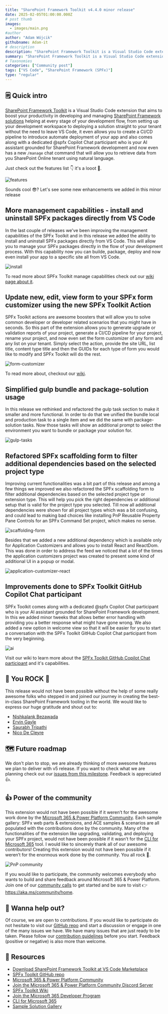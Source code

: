 ```yaml
---
title: "SharePoint Framework Toolkit v4.4.0 minor release"
date: 2025-02-05T01:00:00.000Z
# post thumb
images:
  - images/main.png
#author
author: "Adam Wójcik"
githubname: Adam-it
# description
description: "SharePoint Framework Toolkit is a Visual Studio Code extension that aims to boost your productivity in developing and managing SharePoint Framework solutions helping at every stage of your development flow, from setting up your development workspace to deploying a solution straight to your tenant without the need to leave VS Code. With the SharePoint Framework, you can use modern web technologies and tools in your preferred development environment to build productive experiences and apps that are responsive and mobile-ready allowing you to create solutions to extend SharePoint, Microsoft Teams, Microsoft Viva Connections, Outlook, and Microsoft365.com."
summary: "SharePoint Framework Toolkit is a Visual Studio Code extension that aims to boost your productivity in developing and managing SharePoint Framework solutions helping at every stage of your development flow, from setting up your development workspace to deploying a solution straight to your tenant without the need to leave VS Code. With the SharePoint Framework, you can use modern web technologies and tools in your preferred development environment to build productive experiences and apps that are responsive and mobile-ready allowing you to create solutions to extend SharePoint, Microsoft Teams, Microsoft Viva Connections, Outlook, and Microsoft365.com."
# Taxonomies
categories: ["Community post"]
tags: ["VS Code", "SharePoint Framework (SPFx)"]
type: "regular"
---
```


## 🗒️ Quick intro

[SharePoint Framework Toolkit](https://marketplace.visualstudio.com/items?itemName=m365pnp.viva-connections-toolkit) is a Visual Studio Code extension that aims to boost your productivity in developing and managing [SharePoint Framework solutions](https://learn.microsoft.com/sharepoint/dev/spfx/sharepoint-framework-overview?WT.mc_id=m365-15744-cxa) helping at every stage of your development flow, from setting up your development workspace to deploying a solution straight to your tenant without the need to leave VS Code, it even allows you to create a CI/CD pipeline to introduce automate deployment of your app and also comes along with a dedicated @spfx Copilot Chat participant who is your AI assistant grounded for SharePoint Framework development and now even has a new `/manage` chat command that will allow you to retrieve data from you SharePoint Online tenant using natural language.

Just check out the features list 👇 it's a looot 🤯.

![features](images/features.png)

Sounds cool 😎? Let's see some new enhancements we added in this minor release

## More management capabilities - install and uninstall SPFx packages directly from VS Code

In the last couple of releases we've been improving the management capabilities of the SPFx Toolkit and in this release we added the ability to install and uninstall SPFx packages directly from VS Code. This will allow you to manage your SPFx packages directly in the flow of your development process. With this capability now you can builde, package, deploy and now even install your app to a specific site all from VS Code.

![install](images/install.png)

To read more about SPFx Toolkit manage capabilities check out our [wiki page about it](https://github.com/pnp/vscode-viva/wiki/5.3-Login-to-your-tenant-&-retrieve-environment-details#environment-details-and-manage-capabilities).

## Update new, edit, view form to your SPFx form customizer using the new SPFx Toolkit Action

SPFx Toolkit actions are awesome boosters that will allow you to solve common developer or developer related scenarios that you might have in seconds. So this part of the extension allows you to generate upgrade or validation reports of your project, generate a CI/CD pipeline for your project, rename your project, and now even set the form customizer of any form and any list on your tenant. Simply select the action, provide the site URL, list title, content type title and then the GUIDs for each type of form you would like to modify and SPFx Toolkit will do the rest.

![form-customizer](images/form-customizer.png)

To read more about, checkout our [wiki](https://github.com/pnp/vscode-viva/wiki/5.5-Actions#set-form-customizer).

## Simplified gulp bundle and package-solution usage

In this release we rethinked and refactored the gulp task section to make it smaller and more functional. In order to do that we unified the bundle local and production task to a single item and we did the same with package-solution tasks. Now those tasks will show an additional prompt to select the environment you want to bundle or package your solution for.

![gulp-tasks](images/gulp-tasks.png)

## Refactored SPFx scaffolding form to filter additional dependencies based on the selected project type

Improving current functionalities was a bit part of this release and among a few things we improved we also refactored the SPFx scaffolding form to filter additional dependencies based on the selected project type or extension type. This will help you pick the right dependencies or additional setup that is valid for the project type you selected. Till now all additional dependencies were shown for all project types which was a bit confusing, and could lead to making bad choices like installing PnP Reusable Property Pane Controls for an SPFx Command Set project, which makes no sense.

![scaffolding-form](images/scaffolding-form.png)

Besides that we added a new additional dependency which is available only for Application Customizers and allows you to install React and ReactDom. This was done in order to address the feed we noticed that a lot of the times the application customizers project was created to present some kind of additional UI in a popup or modal.

![application-customizer-react](images/application-customizer-react.png)

## Improvements done to SPFx Toolkit GitHub Copilot Chat participant

SPFx Toolkit comes along with a dedicated @spfx Copilot Chat participant who is your AI assistant grounded for SharePoint Framework development. In this we added minor tweeks that allows better error handling with providing you a better response what might have gone wrong. We also added a new option in welcome view so that it will be easier for you to start a conversation with the SPFx Toolkit GitHub Copilot Chat participant from the very beginning.

![ai](images/ai.png)

Visit our wiki to learn more about the [SPFx Toolkit GitHub Copilot Chat participant](https://github.com/pnp/vscode-viva/wiki/8.-SPFx-Toolkit-GitHub-Chat-Participant) and it's capabilities.

## 👏 You ROCK 🤩

This release would not have been possible without the help of some really awesome folks who stepped in and joined our journey in creating the best-in-class SharePoint Framework tooling in the world. We would like to express our huge gratitude and shout out to:

- [Nishkalank Bezawada](https://github.com/NishkalankBezawada)
- [Ervin Gayle](https://github.com/ervingayle)
- [Saurabh Tripathi](https://github.com/Saurabh7019)
- [Nico De Cleyre](https://github.com/nicodecleyre)

## 🗺️ Future roadmap

We don't plan to stop, we are already thinking of more awesome features we plan to deliver with v5 release. If you want to check what we are planning check out our [issues from this milestone](https://github.com/pnp/vscode-viva/milestone/6). Feedback is appreciated 👍.

## 👍 Power of the community

This extension would not have been possible if it weren’t for the awesome work done by the [Microsoft 365 & Power Platform Community](https://pnp.github.io/). Each sample gallery: SPFx web parts & extensions, and ACE samples & scenarios are all populated with the contributions done by the community. Many of the functionalities of the extension like upgrading, validating, and deploying your SPFx project, would not have been possible if it wasn’t for the [CLI for Microsoft 365](https://pnp.github.io/cli-microsoft365/) tool. I would like to sincerely thank all of our awesome contributors! Creating this extension would not have been possible if it weren’t for the enormous work done by the community. You all rock 🤩.

![PnP community](images/parker-pnp.png)

If you would like to participate, the community welcomes everybody who wants to build and share feedback around Microsoft 365 & Power Platform. Join one of our [community calls](https://pnp.github.io/#community) to get started and be sure to visit 👉 https://aka.ms/community/home.

## 🙋 Wanna help out?

Of course, we are open to contributions. If you would like to participate do not hesitate to visit our [GitHub repo](https://github.com/pnp/vscode-viva) and start a discussion or engage in one of the many issues we have. We have many issues that are just ready to be taken. Please follow our [contribution guidelines](https://github.com/pnp/vscode-viva/blob/main/contributing.md) before you start.
Feedback (positive or negative) is also more than welcome.

## 🔗 Resources

- [Download SharePoint Framework Toolkit at VS Code Marketplace](https://marketplace.visualstudio.com/items?itemName=m365pnp.viva-connections-toolkit)
- [SPFx Toolkit GitHub repo](https://github.com/pnp/vscode-viva)
- [Microsoft 365 & Power Platform Community](https://pnp.github.io/#home)
- [Join the Microsoft 365 & Power Platform Community Discord Server](https://discord.gg/YtYrav2VGW)
- [SPFx Toolkit Wiki]( https://github.com/pnp/vscode-viva/wiki)
- [Join the Microsoft 365 Developer Program]( https://developer.microsoft.com/en-us/microsoft-365/dev-program)
- [CLI for Microsoft 365](https://pnp.github.io/cli-microsoft365/)
- [Sample Solution Gallery]( https://adoption.microsoft.com/en-us/sample-solution-gallery/)
